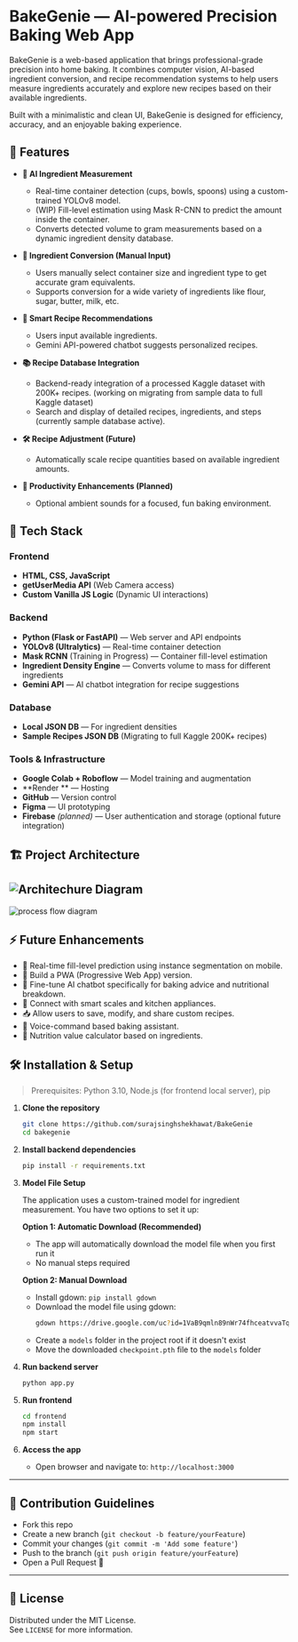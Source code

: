 # BakeGenie — AI-powered Precision Baking Web App

BakeGenie is a web-based application that brings professional-grade precision into home baking. It combines computer vision, AI-based ingredient conversion, and recipe recommendation systems to help users measure ingredients accurately and explore new recipes based on their available ingredients.

Built with a minimalistic and clean UI, BakeGenie is designed for efficiency, accuracy, and an enjoyable baking experience.

## 📌 Features

- **📸 AI Ingredient Measurement**

  - Real-time container detection (cups, bowls, spoons) using a custom-trained YOLOv8 model.
  - (WIP) Fill-level estimation using Mask R-CNN to predict the amount inside the container.
  - Converts detected volume to gram measurements based on a dynamic ingredient density database.

- **🧮 Ingredient Conversion (Manual Input)**

  - Users manually select container size and ingredient type to get accurate gram equivalents.
  - Supports conversion for a wide variety of ingredients like flour, sugar, butter, milk, etc.

- **🤖 Smart Recipe Recommendations**
  - Users input available ingredients.
  - Gemini API-powered chatbot suggests personalized recipes.
- **📚 Recipe Database Integration**

  - Backend-ready integration of a processed Kaggle dataset with 200K+ recipes. (working on migrating from sample data to full Kaggle dataset)
  - Search and display of detailed recipes, ingredients, and steps (currently sample database active).

- **🛠️ Recipe Adjustment (Future)**

  - Automatically scale recipe quantities based on available ingredient amounts.

- **🎵 Productivity Enhancements (Planned)**
  - Optional ambient sounds for a focused, fun baking environment.

## 🚀 Tech Stack

### Frontend

- **HTML, CSS, JavaScript**
- **getUserMedia API** (Web Camera access)
- **Custom Vanilla JS Logic** (Dynamic UI interactions)

### Backend

- **Python (Flask or FastAPI)** — Web server and API endpoints
- **YOLOv8 (Ultralytics)** — Real-time container detection
- **Mask RCNN** (Training in Progress) — Container fill-level estimation
- **Ingredient Density Engine** — Converts volume to mass for different ingredients
- **Gemini API** — AI chatbot integration for recipe suggestions

### Database

- **Local JSON DB** — For ingredient densities
- **Sample Recipes JSON DB** (Migrating to full Kaggle 200K+ recipes)

### Tools & Infrastructure

- **Google Colab + Roboflow** — Model training and augmentation
- **Render ** — Hosting
- **GitHub** — Version control
- **Figma** — UI prototyping
- **Firebase** _(planned)_ — User authentication and storage (optional future integration)

## 🏗️ Project Architecture

## ![Architechure Diagram](image1.png)

![process flow diagram](image.png)

## ⚡ Future Enhancements

- 🔬 Real-time fill-level prediction using instance segmentation on mobile.
- 📱 Build a PWA (Progressive Web App) version.
- 🧠 Fine-tune AI chatbot specifically for baking advice and nutritional breakdown.
- 🔗 Connect with smart scales and kitchen appliances.
- 📥 Allow users to save, modify, and share custom recipes.
- 🎤 Voice-command based baking assistant.
- 🍎 Nutrition value calculator based on ingredients.

## 🛠️ Installation & Setup

> Prerequisites: Python 3.10, Node.js (for frontend local server), pip

1. **Clone the repository**

   ```bash
   git clone https://github.com/surajsinghshekhawat/BakeGenie
   cd bakegenie
   ```

2. **Install backend dependencies**

   ```bash
   pip install -r requirements.txt
   ```

3. **Model File Setup**

   The application uses a custom-trained model for ingredient measurement. You have two options to set it up:

   **Option 1: Automatic Download (Recommended)**
   - The app will automatically download the model file when you first run it
   - No manual steps required

   **Option 2: Manual Download**
   - Install gdown: `pip install gdown`
   - Download the model file using gdown:
     ```bash
     gdown https://drive.google.com/uc?id=1VaB9qmln89nWr74fhceatvvaTqUQMgqU
     ```
   - Create a `models` folder in the project root if it doesn't exist
   - Move the downloaded `checkpoint.pth` file to the `models` folder

4. **Run backend server**

   ```bash
   python app.py
   ```

5. **Run frontend**

   ```bash
   cd frontend
   npm install
   npm start
   ```

6. **Access the app**
   - Open browser and navigate to: `http://localhost:3000`

---

## 🤝 Contribution Guidelines

- Fork this repo
- Create a new branch (`git checkout -b feature/yourFeature`)
- Commit your changes (`git commit -m 'Add some feature'`)
- Push to the branch (`git push origin feature/yourFeature`)
- Open a Pull Request 🚀

---

## 📜 License

Distributed under the MIT License.  
See `LICENSE` for more information.
